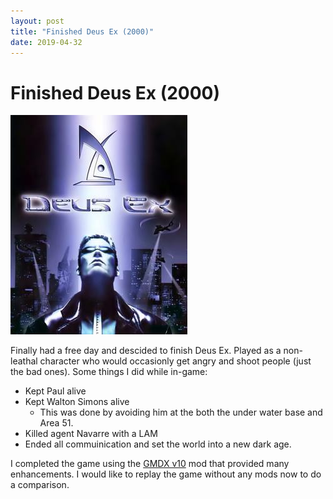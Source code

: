 ```yaml
---
layout: post
title: "Finished Deus Ex (2000)"
date: 2019-04-32
---
```


# Finished Deus Ex (2000)

[![Deus Ex](/blogpics/DeusEx.jpg)](https://en.wikipedia.org/wiki/Deus_Ex_(video_game))

Finally had a free day and descided to finish Deus Ex.  Played as a non-leathal character who would occasionly get angry and shoot people (just the bad ones).  Some things I did while in-game:

* Kept Paul alive
* Kept Walton Simons alive
  * This was done by avoiding him at the both the under water base and Area 51.
* Killed agent Navarre with a LAM
* Ended all commuinication and set the world into a new dark age.

I completed the game using the [GMDX v10](https://www.moddb.com/mods/gmdx-v10-community-update) mod that provided many enhancements.  I would like to replay the game without any mods now to do a comparison.


